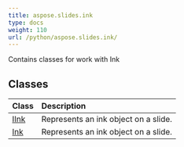 ```yaml
---
title: aspose.slides.ink
type: docs
weight: 110
url: /python/aspose.slides.ink/
---
```



Contains classes for work with Ink

## **Classes**
|**Class**|**Description**|
| :- | :- |
|[IInk](/python/aspose.slides.ink/iink/)|Represents an ink object on a slide.|
|[Ink](/python/aspose.slides.ink/ink/)|Represents an ink object on a slide.|
